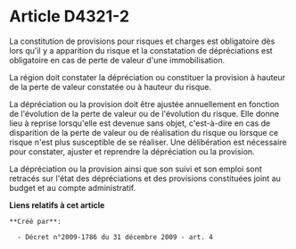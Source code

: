# Article D4321-2

La constitution de provisions pour risques et charges est obligatoire dès lors qu'il y a apparition du risque et la
constatation de dépréciations est obligatoire en cas de perte de valeur d'une immobilisation. 

La région doit constater la dépréciation ou constituer la provision à hauteur de la perte de valeur constatée ou à hauteur du
risque. 

La dépréciation ou la provision doit être ajustée annuellement en fonction de l'évolution de la perte de valeur ou de
l'évolution du risque. Elle donne lieu à reprise lorsqu'elle est devenue sans objet, c'est-à-dire en cas de disparition de la
perte de valeur ou de réalisation du risque ou lorsque ce risque n'est plus susceptible de se réaliser. Une délibération est
nécessaire pour constater, ajuster et reprendre la dépréciation ou la provision. 

La dépréciation ou la provision ainsi que son suivi et son emploi sont retracés sur l'état des dépréciations et des
provisions constituées joint au budget et au compte administratif.

**Liens relatifs à cet article**

	**Créé par**:

	  - Décret n°2009-1786 du 31 décembre 2009 - art. 4
